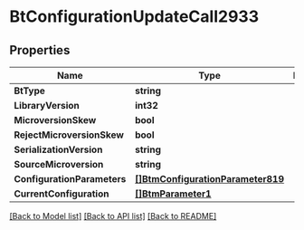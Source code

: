 # BtConfigurationUpdateCall2933

## Properties

Name | Type | Description | Notes
------------ | ------------- | ------------- | -------------
**BtType** | **string** |  | [optional] 
**LibraryVersion** | **int32** |  | [optional] 
**MicroversionSkew** | **bool** |  | [optional] 
**RejectMicroversionSkew** | **bool** |  | [optional] 
**SerializationVersion** | **string** |  | [optional] 
**SourceMicroversion** | **string** |  | [optional] 
**ConfigurationParameters** | [**[]BtmConfigurationParameter819**](BTMConfigurationParameter-819.md) |  | [optional] 
**CurrentConfiguration** | [**[]BtmParameter1**](BTMParameter-1.md) |  | [optional] 

[[Back to Model list]](../README.md#documentation-for-models) [[Back to API list]](../README.md#documentation-for-api-endpoints) [[Back to README]](../README.md)


